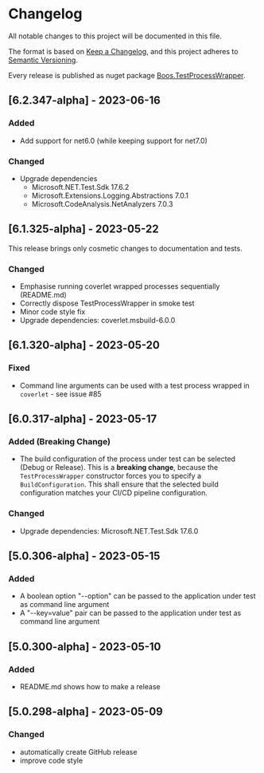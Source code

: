 # Changelog

All notable changes to this project will be documented in this file.

The format is based on [Keep a Changelog](https://keepachangelog.com/en/1.0.0/),
and this project adheres to [Semantic Versioning](https://semver.org/spec/v2.0.0.html).

Every release is published as nuget package [Boos.TestProcessWrapper](https://www.nuget.org/packages/Boos.TestProcessWrapper/).

## [6.2.347-alpha] - 2023-06-16

### Added

- Add support for net6.0 (while keeping support for net7.0)

### Changed

- Upgrade dependencies
  - Microsoft.NET.Test.Sdk 17.6.2
  - Microsoft.Extensions.Logging.Abstractions 7.0.1
  - Microsoft.CodeAnalysis.NetAnalyzers 7.0.3

## [6.1.325-alpha] - 2023-05-22

This release brings only cosmetic changes to documentation and tests.

### Changed

- Emphasise running coverlet wrapped processes sequentially (README.md)
- Correctly dispose TestProcessWrapper in smoke test
- Minor code style fix
- Upgrade dependencies: coverlet.msbuild-6.0.0

## [6.1.320-alpha] - 2023-05-20

### Fixed

- Command line arguments can be used with a test process wrapped in `coverlet` - see issue #85

## [6.0.317-alpha] - 2023-05-17

### Added (Breaking Change)

- The build configuration of the process under test can be selected (Debug or Release). This is a **breaking change**, because the `TestProcessWrapper` constructor forces you to specify a `BuildConfiguration`. This shall ensure that the selected build configuration matches your CI/CD pipeline configuration.

### Changed

- Upgrade dependencies: Microsoft.NET.Test.Sdk 17.6.0

## [5.0.306-alpha] - 2023-05-15

### Added

- A boolean option "--option" can be passed to the application under test as command line argument
- A "--key=value" pair can be passed to the application under test as command line argument

## [5.0.300-alpha] - 2023-05-10

### Added

- README.md shows how to make a release

## [5.0.298-alpha] - 2023-05-09

### Changed

- automatically create GitHub release
- improve code style
